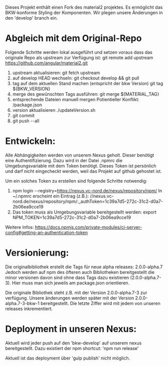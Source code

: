 Dieses Projekt enthält einen Fork des material2 projektes. Es ermöglicht das BKW-konforme Styling der Komponenten.
Wir plegen unsere Änderungen in den 'develop' branch ein.

# Abgleich mit dem Original-Repo
Folgende Schritte werden lokal ausgeführt und setzen voraus dass das originale Repo als upstream zur Verfügung ist:
    git remote add upstream https://github.com/angular/material2.git

1. upstream aktualisieren:
     git fetch upstream
2. auf develop HEAD wechseln:
     git checkout develop && git pull
3. tag auf dem aktuellen Stand machen (entspricht der bkw Version)
     git tag ${BKW_VERSION}
3. merge des gewünschten Tags ausführen:
     git merge ${MATERIAL_TAG}
4. entsprechende Dateien manuell mergen
     Potientieller Konflikt: /package.json 
5. version aktualisieren
     ./updateVersion.sh
6. git commit
7. git push --all

# Entwickeln:

Alle Abhängigkeiten werden von unserem Nexus geholt. Dieser benötigt eine Authentifizierung.
Dazu wird in der Datei .npmrc die Umgebungsvariable mit dem Token benötigt.
Dieses Token ist persönlich und darf nicht eingecheckt werden, weil das Projekt auf github gehostet ist.

Um ein solches Token zu erstellen sind folgende Schritte notwendig:

1. npm login --registry=https://nexus.vc-nord.de/nexus/repository/npm/
   In ~/.npmrc erscheint ein Eintrag (z.B.):
    //nexus.vc-nord.de/nexus/repository/npm/:_authToken=1c39a7d5-272c-31c2-d0a7-2b06ea9cce19
2. Das token muss als Umgebungsvariable bereitgestellt werden:
   export NPM_TOKEN=1c39a7d5-272c-31c2-d0a7-2b06ea9cce19
   
Weitere Infos: https://docs.npmjs.com/private-modules/ci-server-config#getting-an-authentication-token

# Versionierung:

Die originalbibliothek erstellt die Tags für neue alpha releases: 2.0.0-alpha.7
Jedoch werden auf npm des öfteren auch Bibliotheken bereitgestellt die minor versionen davon sind ohne dass Tags dazu existieren (2.0.0-alpha.7-3). 
Hier muss man sich jeweils am package.json orientieren.

Die originale Bibliothek steht z.B. mit der Version 2.0.0-alpha.7-3 zur verfügung.
Unsere änderungen werden später mit der Version 2.0.0-alpha.7-3-bkw-1 bereitgestellt.
Die letzte Ziffer wird mit jedem von unseren releases inkrementiert.

	  
# Deployment in unseren Nexus:

Aktuell wird jeder push auf den 'bkw-develop' auf unserem nexus bereitgestellt.
Dazu existiert der npm shortcut: 'npm run release'
    
Aktuell ist das deployment über 'gulp publish' nicht möglich.